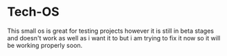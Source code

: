 # Tech-OS
This small os is great for testing projects however it is still in beta stages and doesn't  work as well as i want it to but i am trying to fix it now so it will be working properly soon.
